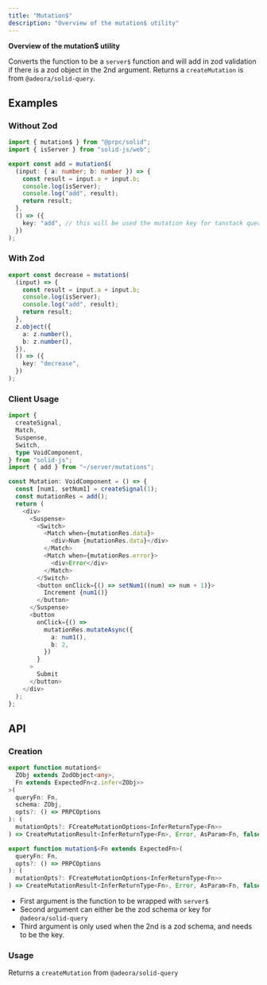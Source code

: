 ```yaml
---
title: "Mutation$"
description: "Overview of the mutation$ utility"
---
```


**Overview of the mutation$ utility**

Converts the function to be a `server$` function and will add in zod validation if there is a zod object in the 2nd argument. Returns a `createMutation` is from `@adeora/solid-query`.

## Examples

### Without Zod

```ts
import { mutation$ } from "@prpc/solid";
import { isServer } from "solid-js/web";

export const add = mutation$(
  (input: { a: number; b: number }) => {
    const result = input.a + input.b;
    console.log(isServer);
    console.log("add", result);
    return result;
  },
  () => ({
    key: "add", // this will be used the mutation key for tanstack query
  })
);
```

### With Zod

```ts
export const decrease = mutation$(
  (input) => {
    const result = input.a + input.b;
    console.log(isServer);
    console.log("add", result);
    return result;
  },
  z.object({
    a: z.number(),
    b: z.number(),
  }),
  () => ({
    key: "decrease",
  })
);
```

### Client Usage

```ts
import {
  createSignal,
  Match,
  Suspense,
  Switch,
  type VoidComponent,
} from "solid-js";
import { add } from "~/server/mutations";

const Mutation: VoidComponent = () => {
  const [num1, setNum1] = createSignal(1);
  const mutationRes = add();
  return (
    <div>
      <Suspense>
        <Switch>
          <Match when={mutationRes.data}>
            <div>Num {mutationRes.data}</div>
          </Match>
          <Match when={mutationRes.error}>
            <div>Error</div>
          </Match>
        </Switch>
        <button onClick={() => setNum1((num) => num + 1)}>
          Increment {num1()}
        </button>
      </Suspense>
      <button
        onClick={() =>
          mutationRes.mutateAsync({
            a: num1(),
            b: 2,
          })
        }
      >
        Submit
      </button>
    </div>
  );
};
```

## API

### Creation

```ts
export function mutation$<
  ZObj extends ZodObject<any>,
  Fn extends ExpectedFn<z.infer<ZObj>>
>(
  queryFn: Fn,
  schema: ZObj,
  opts?: () => PRPCOptions
): (
  mutationOpts?: FCreateMutationOptions<InferReturnType<Fn>>
) => CreateMutationResult<InferReturnType<Fn>, Error, AsParam<Fn, false>>;

export function mutation$<Fn extends ExpectedFn>(
  queryFn: Fn,
  opts?: () => PRPCOptions
): (
  mutationOpts?: FCreateMutationOptions<InferReturnType<Fn>>
) => CreateMutationResult<InferReturnType<Fn>, Error, AsParam<Fn, false>>;
```

- First argument is the function to be wrapped with `server$`
- Second argument can either be the zod schema or key for `@adeora/solid-query`
- Third argument is only used when the 2nd is a zod schema, and needs to be the key.

### Usage

Returns a `createMutation` from `@adeora/solid-query`
